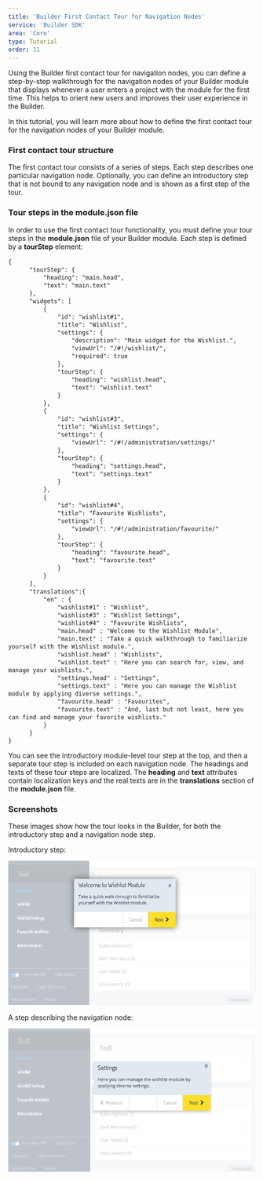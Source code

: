 ```yaml
---
title: 'Builder First Contact Tour for Navigation Nodes'
service: 'Builder SDK'
area: 'Core'
type: Tutorial
order: 11
---
```


Using the Builder first contact tour for navigation nodes, you can define a step-by-step walkthrough for the navigation nodes of your Builder module that displays whenever a user enters a project with the module for the first time. This helps to orient new users and improves their user experience in the Builder.

In this tutorial, you will learn more about how to define the first contact tour for the navigation nodes of your Builder module.

### First contact tour structure

The first contact tour consists of a series of steps. Each step describes one particular navigation node. Optionally, you can define an introductory step that is not bound to any navigation node and is shown as a first step of the tour.


### Tour steps in the module.json file

In order to use the first contact tour functionality, you must define your tour steps in the **module.json** file of your Builder module. Each step is defined by a **tourStep** element:

```
{
      "tourStep": {
          "heading": "main.head",
          "text": "main.text"
      },
      "widgets": [
          {
              "id": "wishlist#1",
              "title": "Wishlist",
              "settings": {
                  "description": "Main widget for the Wishlist.",
                  "viewUrl": "/#!/wishlist/",
                  "required": true
              },
              "tourStep": {
                  "heading": "wishlist.head",
                  "text": "wishlist.text"
              }
          },
          {
              "id": "wishlist#3",
              "title": "Wishlist Settings",
              "settings": {
                  "viewUrl": "/#!/administration/settings/"
              },
              "tourStep": {
                  "heading": "settings.head",
                  "text": "settings.text"
              }
          },
          {
              "id": "wishlist#4",
              "title": "Favourite Wishlists",
              "settings": {
                  "viewUrl": "/#!/administration/favourite/"
              },
              "tourStep": {
                  "heading": "favourite.head",
                  "text": "favourite.text"
              }
          }
      ],
      "translations":{
          "en" : {
              "wishlist#1" : "Wishlist",
              "wishlist#3" : "Wishlist Settings",
              "wishlist#4" : "Favourite Wishlists",
              "main.head" : "Welcome to the Wishlist Module",
              "main.text" : "Take a quick walkthrough to familiarize yourself with the Wishlist module.",
              "wishlist.head" : "Wishlists",
              "wishlist.text" : "Here you can search for, view, and manage your wishlists.",
              "settings.head" : "Settings",
              "settings.text" : "Here you can manage the Wishlist module by applying diverse settings.",
              "favourite.head" : "Favourites",
              "favourite.text" : "And, last but not least, here you can find and manage your favorite wishlists."
          }
      }
}
```

You can see the introductory module-level tour step at the top, and then a separate tour step is included on each navigation node. The headings and texts of these tour steps are localized. The **heading** and **text** attributes contain localization keys and the real texts are in the **translations** section of the **module.json** file.


### Screenshots

These images show how the tour looks in the Builder, for both the introductory step and a navigation node step.


Introductory step:

![Introduction Step](img/tourStep_main.png)


A step describing the navigation node:

![Navigation Node Step](img/tourStep_node.png)

